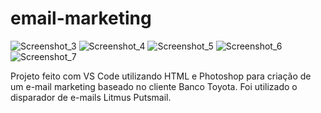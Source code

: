 # email-marketing

![Screenshot_3](https://user-images.githubusercontent.com/85580151/135858943-c9b949d0-1437-4f4e-a6f8-d0dc31701f9b.png)
![Screenshot_4](https://user-images.githubusercontent.com/85580151/135858964-c67cd060-d112-4eed-9a47-eec4f794d6c7.png)
![Screenshot_5](https://user-images.githubusercontent.com/85580151/135858971-16c6dc02-6cce-4587-be93-c46ea5b46ca0.png)
![Screenshot_6](https://user-images.githubusercontent.com/85580151/135858984-0c56d3b2-6646-4222-9bde-c991b8112d20.png)
![Screenshot_7](https://user-images.githubusercontent.com/85580151/135859004-5024ad05-4f69-4065-85a5-6fb8e95482a0.png)


Projeto feito com VS Code utilizando HTML e Photoshop para criação de um e-mail marketing baseado no cliente Banco Toyota.
Foi utilizado o disparador de e-mails Litmus Putsmail.

